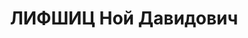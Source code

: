 ---
title: ЛИФШИЦ Ной Давидович
description: '1886 р. н., м. Житомир Волинської губ. Єврей, чл. ВКП(б), освіта початкова,
  пом. нач. штабу, інтендант 1 рангу. Проживав у м. Київ Київської обл.

  Заарештований 15 липня 1937 р. Обвинувачувався за ст. 54-16, 54-8, 54-11 КК УРСР.
  ВК ВС СРСР 25 грудня 1937 р. засуджений до розстрілу з конфіскацією майна і позбавленням
  військового звання. Вирок виконано 26 грудня 1937 р. у м. Київ.

  Реабілітований у 1957 р.'
---